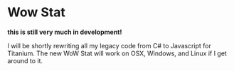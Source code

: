 Wow Stat
===

**this is still very much in development!**

I will be shortly rewriting all my legacy code from C# to Javascript for Titanium. The new WoW Stat will work on OSX, Windows, and Linux if I get around to it.

